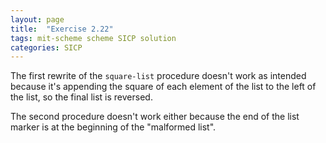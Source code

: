 ```yaml
---
layout: page
title:  "Exercise 2.22"
tags: mit-scheme scheme SICP solution
categories: SICP
---
```

The first rewrite of the `square-list` procedure doesn't work as intended because it's appending the square of each element of the list to the left of the list, so the final list is reversed.

The second procedure doesn't work either because the end of the list marker is at the beginning of the "malformed list".
